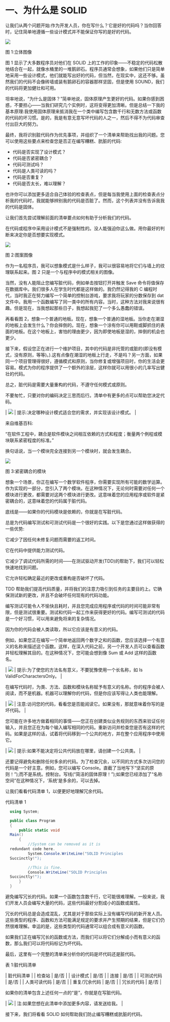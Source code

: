# 一、为什么是 SOLID

让我们从两个问题开始:作为开发人员，你在写什么？它是好的代码吗？当你回答时，记住简单地遵循一些设计模式并不能保证你写的是好的代码。

![](img/00005.jpeg)

图 1:立体图像

图 1 显示了大多数程序员对他们在 SOLID 上的工作的印象——不稳定的代码松散地结合在一起，就像水桶里的一堆鹅卵石。程序员通常会想象，如果他们只是简单地采用一些设计模式，他们就能写出好的代码，但当然，在现实中，这还不够。虽然我们的代码不会像砖墙或装有鹅卵石的容器那样坚固，但是使用 SOUND，我们的代码将更加健壮和可用。

坦率地说，“为什么是固体？”简单地说，固体原理产生更好的代码。如果你感到困惑，不要担心——当我们研究几个实例时，这将变得更加清晰。但是总结一下我的基本原理:我使用固体原理来抵消我在一个类中编写包含数千行和无数方法或函数的代码的坏习惯。是的，我是有意无意写坏代码的人之一，然后不得不为代码审查付出巨大的努力。

最终，我将识别脏代码作为优先事项，并组织了一个清单来帮助找出我的问题。您可以使用这些要点来检查您是否正在编写糟糕、肮脏的代码:

*   代码是否实现了设计模式？
*   代码是否紧密耦合？
*   代码可测试吗？
*   代码是人类可读的吗？
*   代码是否重复？
*   代码是否太长，难以理解？

也许你可以添加更多适合自己体验的检查表点，但是每当我使用上面的检查表点分析我的代码时，我就能够辨别我的代码是否脏了。然而，这个列表并没有告诉我我的代码是固体。

让我们首先尝试理解前面的清单要点如何有助于分析我们的代码。

在代码或程序中采用设计模式不是强制性的。没人能强迫你这么做。用你最好的判断来决定你是否想要实现模式。

![](img/00006.jpeg)

图 2:图案图像

作为一名程序员，我可以想象模式是什么样子，我可以很容易地将它们与墙上的纹理联系起来。图 2 只是一个与程序中的模式相关的图像。

当然，没有人能阻止您编写脏代码，例如单击按钮打开并触发 Save 命令将值保存在数据库中。我们很多人在学生时代都是这样做的。我仍然记得我的 C 编程时代，当时我正在努力编写一个简单的控制台游戏，要求我将玩家的分数保存到 dat 文件中。我用一个函数编写了同一类中的所有内容。当时，这种方法对我来说很有趣。但是现在，当我想起那些日子，我想起我犯了一个多么愚蠢的错误。

再看看图 2，想象一个普通的地板。现在，想象一个普通的湿地板。当你走在潮湿的地板上会发生什么？你会摔倒的。现在，想象一个涂有你可以用鞋或脚抓住的表面的地板。在这个地板上，害怕的理由更少，因为即使地板是湿的，摔倒的机会也更少。

接下来，假设您正在进行一个维护项目，其中的代码是非托管的或脏的(即没有模式，没有原则，等等)。).这有点像在潮湿的地板上行走，不是吗？另一方面，如果同一个项目管理得很好，遵循模式和原则，当你修复或增强项目时，你的生活会更容易。模式为你的程序提供了一个额外的涂层，这样你就可以用很小的几率写出健壮的代码。

总之，脏代码是需要大量重构的代码，不遵守任何模式或原则。

不要匆忙，只要对你的编码决定三思而后行。清单中有更多的点可以帮助您决定代码。

| ![](img/00007.jpeg) | 提示:决定哪种设计模式适合您的需求，并实现该设计模式。 |

来自维基百科:

“在软件工程中，耦合是软件模块之间相互依赖的方式和程度；衡量两个例程或模块联系紧密程度的标准。”

换句话说，当一个模块完全连接到另一个模块时，就会发生耦合。

![](img/00008.jpeg)

图 3:紧密耦合的模块

想象一个场景，你正在编写一个数学软件程序，你需要实现所有可能的数学运算。作为实现的一部分，您引入了两个模块。在这种情况下，无论何时需要对任何一个模块进行更改，都需要对这两个模块进行更改。这意味着您的应用程序或软件是紧密耦合的，这意味着您的代码属于脏代码。

底线是——如果你的代码模块是依赖的，你就是在写脏代码。

总是为代码编写测试和可测试代码是一个很好的实践。以下是您通过这样做获得的一些优势:

它减少了因任何未修复问题而需要的返工时间。

它在代码中提供能力测试代码。

它减少了调试代码所需的时间——在测试驱动开发(TDD)的帮助下，我们可以轻松快速地找到问题。

它允许轻松确定最近的更改或重构是否破坏了代码。

TDD 帮助我们提高代码质量，并将我们的注意力吸引到任务的主要目的上。它确保测试新的更改，并且不会破坏任何现有的代码功能。

编写测试可能令人不愉快且耗时，并且您完成应用程序或代码的时间可能非常有限，但是测试很重要。测试和代码一起工作来获得更好的代码。编写可测试的代码是一个好习惯，可以用来避免将来的复杂情况。

因为你的代码会被人类读取，所以它应该是有意义的代码。

例如，如果您正在编写一个简单地返回两个数字之和的函数，您应该选择一个有意义的名称来描述这个函数。这样，在深入代码之前，另一个开发人员可以查看函数并轻松理解其目的。在这种情况下，您可能会想到像 Sum 或 Add 这样的函数名。

| ![](img/00007.jpeg) | 提示:为了使您的方法名有意义，不要犹豫使用一个长名称，如 Is ValidForCharactersOnly。 |

在编写代码时，为类、方法、函数和模块名称赋予有意义的名称。你的程序会被人阅读，而不是机器。机器可以理解你的代码，但是你应该写得让人类也能理解。

| ![](img/00004.gif) | 注意:访问您的代码，看看您是否能阅读它。如果没有，那就意味着你写的是坏代码。 |

您可能在许多地方做着相同的事情——您正在创建类似业务规则的东西来验证任何输入，并且您正在为每个输入编写相同的代码。重新访问并检查您是否有这样的代码。如果是这样的话，试着将代码移到一个公共的地方，并在整个应用程序中使用它。

| ![](img/00007.jpeg) | 提示:如果不能决定将公共代码放在哪里，请创建一个公共类。 |

还要记得避免和删除任何多余的代码。为了检查冗余，以不同的方式多次访问您的代码是一个好主意。例如，您可以编写 Console。直截了当地写下“坚实的原则！”);而不是系统。控制台。写线(“简洁的固体原理！”);如果您已经添加了“名称空间”在这种情况下，‘系统’是多余的，可以去掉。

让我们看看代码清单 1，以便更好地理解冗余代码。

代码清单 1

```cs
  using System;

  public class Program
  {
      public static void
  Main()
      {
          //System can be removed as it is
  redundant code here.
          System.Console.WriteLine("SOLID Principles
  Succinctly!");

          //This is fine.
          Console.WriteLine("SOLID Principles
  Succinctly!");
      }
  }

```

避免编写冗长的代码。如果一个函数包含数千行，它可能很难理解。一般来说，我们开发人员会编写大量的代码，这些代码最好分割成小的函数或属性。

冗长的代码总是会造成混乱，尤其是对于那些实际上没有编写代码的新开发人员。这些类型的程序、函数和方法可能满足规定的要求并产生预期的结果，但是它们仍然很难理解。幸运的是，这些类型的代码通常可以组合成有意义的函数。

如果我们正在编写冗长的函数或方法，而我们可以将它们分解成小而有意义的函数，那么我们可以将代码标记为坏代码。

最后，这里有一个完整的清单来分析你的代码是坏代码还是脏代码。

表 1:脏代码清单

| 脏代码清单 |
| 检查站 | 是/否 |
| 设计模式 | 是/否 |
| 连接 | 是/否 |
| 可测试代码 | 是/否 |
| 人类可读代码 | 是/否 |
| 重复/冗余代码 | 是/否 |
| 冗长的代码 | 是/否 |

如果你的清单包含上述任何一点的“是”，你就是在写脏代码。

| ![](img/00004.gif) | 注:如果您想在此清单中添加更多内容，请发送给我。 |

接下来，我们将看看 SOLID 如何帮助我们防止编写糟糕或肮脏的代码。